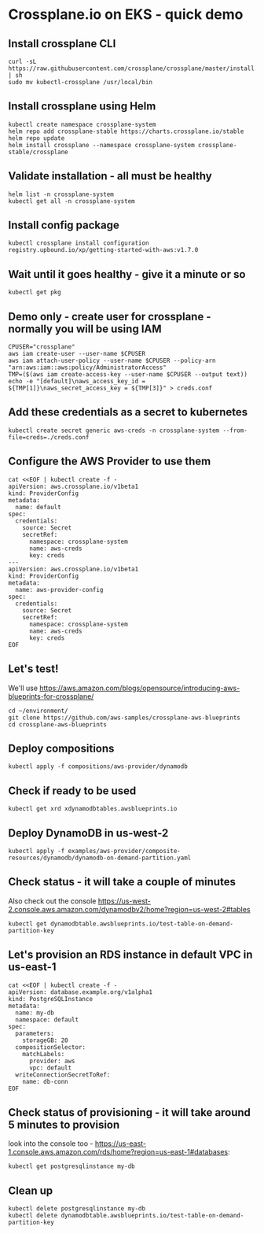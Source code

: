 # Crossplane.io on EKS - quick demo

## Install crossplane CLI
```
curl -sL https://raw.githubusercontent.com/crossplane/crossplane/master/install.sh | sh
sudo mv kubectl-crossplane /usr/local/bin
```

## Install crossplane using Helm
```
kubectl create namespace crossplane-system
helm repo add crossplane-stable https://charts.crossplane.io/stable
helm repo update
helm install crossplane --namespace crossplane-system crossplane-stable/crossplane
```

## Validate installation - all must be healthy
```
helm list -n crossplane-system
kubectl get all -n crossplane-system
```

## Install config package
```
kubectl crossplane install configuration registry.upbound.io/xp/getting-started-with-aws:v1.7.0
```

## Wait until it goes healthy - give it a minute or so
```
kubectl get pkg
```

## Demo only - create user for crossplane - normally you will be using IAM
```
CPUSER="crossplane"
aws iam create-user --user-name $CPUSER
aws iam attach-user-policy --user-name $CPUSER --policy-arn "arn:aws:iam::aws:policy/AdministratorAccess"
TMP=($(aws iam create-access-key --user-name $CPUSER --output text))
echo -e "[default]\naws_access_key_id = ${TMP[1]}\naws_secret_access_key = ${TMP[3]}" > creds.conf
```

## Add these credentials as a secret to kubernetes
```
kubectl create secret generic aws-creds -n crossplane-system --from-file=creds=./creds.conf
```

## Configure the AWS Provider to use them
```
cat <<EOF | kubectl create -f -
apiVersion: aws.crossplane.io/v1beta1
kind: ProviderConfig
metadata:
  name: default
spec:
  credentials:
    source: Secret
    secretRef:
      namespace: crossplane-system
      name: aws-creds
      key: creds
---
apiVersion: aws.crossplane.io/v1beta1
kind: ProviderConfig
metadata:
  name: aws-provider-config
spec:
  credentials:
    source: Secret
    secretRef:
      namespace: crossplane-system
      name: aws-creds
      key: creds
EOF
```

## Let's test! 
We'll use https://aws.amazon.com/blogs/opensource/introducing-aws-blueprints-for-crossplane/
```
cd ~/environment/
git clone https://github.com/aws-samples/crossplane-aws-blueprints
cd crossplane-aws-blueprints

```

## Deploy compositions
```
kubectl apply -f compositions/aws-provider/dynamodb 
```

## Check if ready to be used
```
kubectl get xrd xdynamodbtables.awsblueprints.io 
```

## Deploy DynamoDB in us-west-2
```
kubectl apply -f examples/aws-provider/composite-resources/dynamodb/dynamodb-on-demand-partition.yaml
```

## Check status - it will take a couple of minutes
Also check out the console https://us-west-2.console.aws.amazon.com/dynamodbv2/home?region=us-west-2#tables
```
kubectl get dynamodbtable.awsblueprints.io/test-table-on-demand-partition-key
```

## Let's provision an RDS instance in default VPC in us-east-1
```
cat <<EOF | kubectl create -f -
apiVersion: database.example.org/v1alpha1
kind: PostgreSQLInstance
metadata:
  name: my-db
  namespace: default
spec:
  parameters:
    storageGB: 20
  compositionSelector:
    matchLabels:
      provider: aws
      vpc: default
  writeConnectionSecretToRef:
    name: db-conn
EOF
```

## Check status of provisioning - it will take around 5 minutes to provision
look into the console too - https://us-east-1.console.aws.amazon.com/rds/home?region=us-east-1#databases:
```
kubectl get postgresqlinstance my-db
```

## Clean up
```
kubectl delete postgresqlinstance my-db
kubectl delete dynamodbtable.awsblueprints.io/test-table-on-demand-partition-key
```

